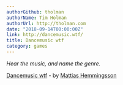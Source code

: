 ```yaml
---
authorGithub: tholman
authorName: Tim Holman
authorUrl: http://tholman.com
date: "2018-09-14T00:00:00Z"
link: http://dancemusic.wtf/
title: Dancemusic wtf
category: games
---
```


_Hear the music, and name the genre._

[Dancemusic wtf](http://dancemusic.wtf/) - by [Mattias Hemmingsson](http://mattias.lol/)
